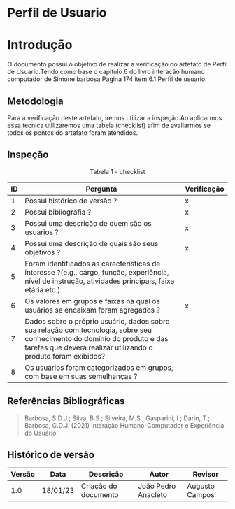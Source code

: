 # Perfil de Usuario

# Introdução

O documento possui o objetivo de realizar a verificação do artefato de Perfil de Usuario.Tendo como base o capitulo 6 do livro interação humano computador de Simone barbosa.Pagina 174 item 6.1 Perfil de usuario.

## Metodologia

Para a verificação deste artefato, iremos utilizar a inspeção.Ao aplicarmos essa tecnica utilizaremos uma tabela (checklist) afim de avaliarmos se todos os pontos do artefato foram atendidos.

## Inspeção

<figcaption><center>
    Tabela 1 - checklist
</figcaption>

| ID  | Pergunta                                                                                                                                                                                   | Verificação |
| --- | ------------------------------------------------------------------------------------------------------------------------------------------------------------------------------------------ | ----------- |
| 1   | Possui histórico de versão ?                                                                                                                                                               | x           |
| 2   | Possui bibliografia ?                                                                                                                                                                      | x           |
| 3   | Possui uma descrição de quem são os usuarios ?                                                                                                                                             | x           |
| 4   | Possui uma descrição de quais são seus objetivos ?                                                                                                                                         | x           |
| 5   | Foram identificados as características de interesse ?(e.g., cargo, função, experiência, nível de instrução, atividades principais, faixa etária etc.)                                      |             |
| 6   | Os valores em grupos e faixas na qual os usuários se encaixam foram agregados ?                                                                                                            | x           |
| 7   | Dados sobre o próprio usuário, dados sobre sua relação com tecnologia, sobre seu conhecimento do domínio do produto e das tarefas que deverá realizar utilizando o produto foram exibidos? |             |
| 8   | Os usuários foram categorizados em grupos, com base em suas semelhanças ?                                                                                                                  |             |

## Referências Bibliográficas

> Barbosa, S.D.J.; Silva, B.S.; Silveira, M.S.; Gasparini, I.; Darin, T.; Barbosa, G.D.J. (2021) Interação Humano-Computador e Experiência do Usuário.

## Histórico de versão

| Versão | Data     | Descrição            | Autor               | Revisor        |
| ------ | -------- | -------------------- | ------------------- | -------------- |
| 1.0    | 18/01/23 | Criação do documento | João Pedro Anacleto | Augusto Campos |
